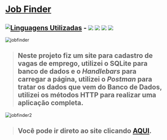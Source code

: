 # [Job Finder](https://yagoferre.github.io/Job-Finder/)

## [![Linguagens Utilizadas](https://img.shields.io/badge/Linguagens-Utilizadas%20-%23323330.svg?&style=for-the-badge&logo=perfil&logoColor=black&color=F745B5)](https://github.com/iuricode/readme-template/tree/main/profile) - <img src="https://img.shields.io/badge/JavaScript-F7DF1E?style=for-the-badge&logo=javascript&logoColor=black" /> <img src="https://img.shields.io/badge/HTML5-E34F26?style=for-the-badge&logo=html5&logoColor=white" /> <img src="https://img.shields.io/badge/CSS3-1572B6?style=for-the-badge&logo=css3&logoColor=white" /> <img src="https://img.shields.io/badge/SQLite-07405E?style=for-the-badge&logo=sqlite&logoColor=white" />

![jobfinder](https://user-images.githubusercontent.com/103700322/203062147-1eaca9d9-2724-4d28-8909-9f494f7e134f.png)

> ## Neste projeto fiz um site para cadastro de vagas de emprego, utilizei o SQLite para banco de dados e o *Handlebars* para carregar a página, utilizei o *Postman* para tratar os dados que vem do Banco de Dados, utilizei os métodos HTTP para realizar uma aplicação completa.

![jobfinder2](https://user-images.githubusercontent.com/103700322/203062875-466eb6bc-1586-4448-8d8a-206e905f921d.png)

> ## Você pode ir direto ao site clicando **[AQUI](https://yagoferre.github.io/Job-Finder/)**.
